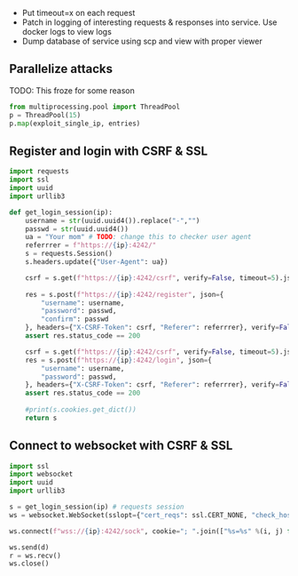 - Put timeout=x on each request
- Patch in logging of interesting requests & responses into service. Use docker logs to view logs
- Dump database of service using scp and view with proper viewer

## Parallelize attacks
TODO: This froze for some reason
```python
from multiprocessing.pool import ThreadPool
p = ThreadPool(15)
p.map(exploit_single_ip, entries)
```


## Register and login with CSRF & SSL
```python
import requests
import ssl
import uuid
import urllib3

def get_login_session(ip):
    username = str(uuid.uuid4()).replace("-","")
    passwd = str(uuid.uuid4())
    ua = "Your mom" # TODO: change this to checker user agent
    referrrer = f"https://{ip}:4242/"
    s = requests.Session()
    s.headers.update({"User-Agent": ua})

    csrf = s.get(f"https://{ip}:4242/csrf", verify=False, timeout=5).json()["csrfToken"]
    
    res = s.post(f"https://{ip}:4242/register", json={
        "username": username,
        "password": passwd,
        "confirm": passwd
    }, headers={"X-CSRF-Token": csrf, "Referer": referrrer}, verify=False, timeout=5)
    assert res.status_code == 200

    csrf = s.get(f"https://{ip}:4242/csrf", verify=False, timeout=5).json()["csrfToken"]
    res = s.post(f"https://{ip}:4242/login", json={
        "username": username,
        "password": passwd,
    }, headers={"X-CSRF-Token": csrf, "Referer": referrrer}, verify=False, timeout=5)
    assert res.status_code == 200
    
    #print(s.cookies.get_dict())
    return s
```

## Connect to websocket with CSRF & SSL
```python
import ssl
import websocket
import uuid
import urllib3

s = get_login_session(ip) # requests session
ws = websocket.WebSocket(sslopt={"cert_reqs": ssl.CERT_NONE, "check_hostname": False})

ws.connect(f"wss://{ip}:4242/sock", cookie="; ".join(["%s=%s" %(i, j) for i, j in s.cookies.get_dict().items()]), header={"User-Agent": ua}, ping_timeout=5)

ws.send(d)
r = ws.recv()
ws.close()
```
